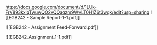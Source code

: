 https://docs.google.com/document/d/1LUk-FrV893kxiqTwuwQQ2vQQaqzm9WvLT0H1Z6t3wqk/edit?usp=sharing
![[EGB242 - Sample Report-1-1.pdf]]

![[EGB242 - Assignment Feed-Forward.pdf]]

![[EGB242_Assignment_1-1.pdf]]